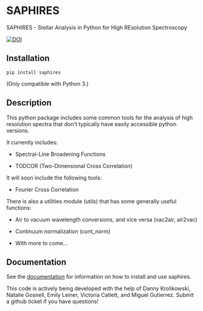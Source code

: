# SAPHIRES
SAPHIRES - Stellar Analysis in Python for HIgh REsolution Spectroscopy

[![DOI](https://zenodo.org/badge/183699708.svg)](https://zenodo.org/badge/latestdoi/183699708)


## Installation

`pip install saphires`

(Only compatible with Python 3.)  

## Description

This python package includes some common tools for the analysis of high resolution spectra 
that don't typically have easily accessible python versions.

It currently includes:

- Spectral-Line Broadening Functions

- TODCOR (Two-Dimensional Cross Correlation)

It will soon include the following tools:

- Fourier Cross Correlation


There is also a utilities module (utils) that has some generally useful functions:

- Air to vacuum wavelength conversions, and vice versa (vac2air, air2vac)

- Continuum normalization (cont_norm)

- With more to come...

## Documentation

See the [documentation](https://saphires.readthedocs.io/en/latest/index.html) for information on how to install and use saphires.



This code is actively being developed with the help of Danny Krolikowski, Natalie Gosnell, Emily Leiner, Victoria Catlett, and Miguel Gutierrez. Submit a github ticket if you have questions!


